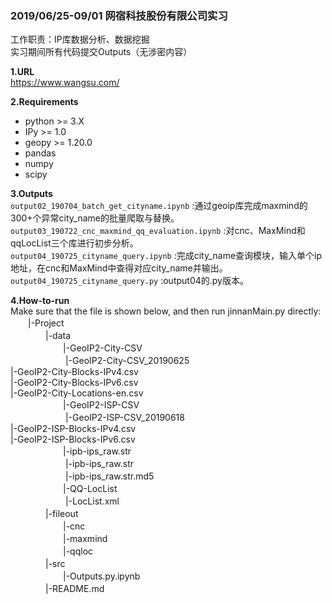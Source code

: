 ### 2019/06/25-09/01 网宿科技股份有限公司实习
工作职责：IP库数据分析、数据挖掘  
实习期间所有代码提交Outputs（无涉密内容）

**1.URL**  
https://www.wangsu.com/

**2.Requirements**  
- python >= 3.X  
- IPy >= 1.0  
- geopy >= 1.20.0   
- pandas  
- numpy  
- scipy  

**3.Outputs**  
    `output02_190704_batch_get_cityname.ipynb` :通过geoip库完成maxmind的300+个异常city_name的批量爬取与替换。  
    `output03_190722_cnc_maxmind_qq_evaluation.ipynb` :对cnc、MaxMind和qqLocList三个库进行初步分析。  
    `output04_190725_cityname_query.ipynb` :完成city_name查询模块，输入单个ip地址，在cnc和MaxMind中查得对应city_name并输出。  
    `output04_190725_cityname_query.py` :output04的.py版本。  

**4.How-to-run**  
Make sure that the file is shown below, and then run jinnanMain.py directly:  
　　|-Project  
　　　　|-data  
　　　　　　|-GeoIP2-City-CSV  
　　　　　　    |-GeoIP2-City-CSV_20190625  
                  |-GeoIP2-City-Blocks-IPv4.csv  
                  |-GeoIP2-City-Blocks-IPv6.csv  
                  |-GeoIP2-City-Locations-en.csv  
　　　　　　|-GeoIP2-ISP-CSV  
　　　　　　    |-GeoIP2-ISP-CSV_20190618  
                  |-GeoIP2-ISP-Blocks-IPv4.csv  
                  |-GeoIP2-ISP-Blocks-IPv6.csv  
　　　　　　|-ipb-ips_raw.str  
　　　　　　    |-ipb-ips_raw.str  
　　　　　　    |-ipb-ips_raw.str.md5  
　　　　　　|-QQ-LocList  
　　　　　　    |-LocList.xml   
　　　　|-fileout  
　　　　　　|-cnc  
　　　　　　|-maxmind  
　　　　　　|-qqloc  
　　　　|-src  
　　　　　　|-Outputs.py\.ipynb  
　　　　|-README.md  

